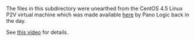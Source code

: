 The files in this subdirectory were unearthed from the CentOS 4.5 Linux P2V virtual machine which was made available 
[here](https://www.youtube.com/redirect?q=https%3A%2F%2Fdocs.google.com%2Ffile%2Fd%2F0B9fxMMbyahDFS3h6QnJWak9xTEE%2Fedit%3Fusp%3Dsharing&event=video_description&v=DPkF5EisGDQ&redir_token=KhUbBOXL2w_m-aFI04GCf7ckh4l8MTU1NTI3MjQxNEAxNTU1MTg2MDE0)  by Pano Logic back in the day.

See [this video](https://www.youtube.com/watch?v=DPkF5EisGDQ) for details.
